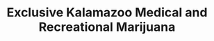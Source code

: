 ---
title: "Exclusive Kalamazoo Medical and Recreational Marijuana"
url: /kalamazoo/exclusive-kalamazoo-medical-and-recreational-marijuana/
shop: cannabis
---